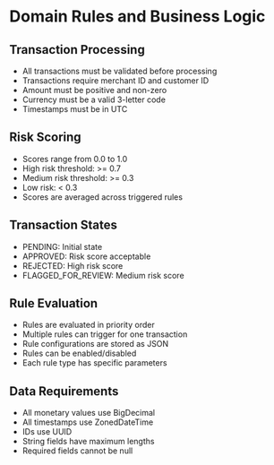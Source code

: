 # Domain Rules and Business Logic

## Transaction Processing
- All transactions must be validated before processing
- Transactions require merchant ID and customer ID
- Amount must be positive and non-zero
- Currency must be a valid 3-letter code
- Timestamps must be in UTC

## Risk Scoring
- Scores range from 0.0 to 1.0
- High risk threshold: >= 0.7
- Medium risk threshold: >= 0.3
- Low risk: < 0.3
- Scores are averaged across triggered rules

## Transaction States
- PENDING: Initial state
- APPROVED: Risk score acceptable
- REJECTED: High risk score
- FLAGGED_FOR_REVIEW: Medium risk score

## Rule Evaluation
- Rules are evaluated in priority order
- Multiple rules can trigger for one transaction
- Rule configurations are stored as JSON
- Rules can be enabled/disabled
- Each rule type has specific parameters

## Data Requirements
- All monetary values use BigDecimal
- All timestamps use ZonedDateTime
- IDs use UUID
- String fields have maximum lengths
- Required fields cannot be null
